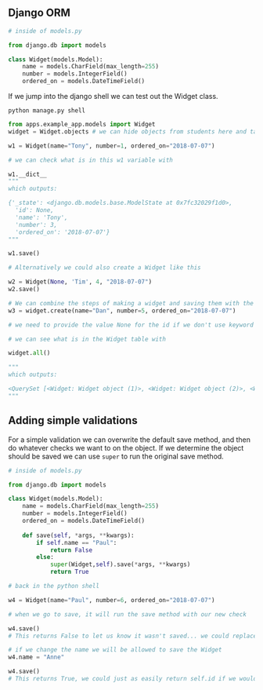 ## Django ORM

```python
# inside of models.py

from django.db import models

class Widget(models.Model):
    name = models.CharField(max_length=255)
    number = models.IntegerField()
    ordered_on = models.DateTimeField()
```

If we jump into the django shell we can test out the Widget class.

```shell
python manage.py shell
```

```python
from apps.example_app.models import Widget
widget = Widget.objects # we can hide objects from students here and talk about what it does in a later (optional) section

w1 = Widget(name="Tony", number=1, ordered_on="2018-07-07")

# we can check what is in this w1 variable with

w1.__dict__
"""
which outputs:

{'_state': <django.db.models.base.ModelState at 0x7fc32029f1d0>,
  'id': None,
  'name': 'Tony',
  'number': 3,
  'ordered_on': '2018-07-07'}
"""

w1.save()

# Alternatively we could also create a Widget like this

w2 = Widget(None, 'Tim', 4, "2018-07-07")
w2.save()

# We can combine the steps of making a widget and saving them with the create method
w3 = widget.create(name="Dan", number=5, ordered_on="2018-07-07")

# we need to provide the value None for the id if we don't use keyword value pairs

# we can see what is in the Widget table with 

widget.all()

"""
which outputs:

<QuerySet [<Widget: Widget object (1)>, <Widget: Widget object (2)>, <Widget: Widget object (3)>]>
"""

```

## Adding simple validations

For a simple validation we can overwrite the default save method, and then do whatever checks we want to on the object. If we determine the object should be saved we can use ```super``` to run the original save method.

```python
# inside of models.py

from django.db import models

class Widget(models.Model):
    name = models.CharField(max_length=255)
    number = models.IntegerField()
    ordered_on = models.DateTimeField()
    
    def save(self, *args, **kwargs):
        if self.name == "Paul":
            return False
        else:
            super(Widget,self).save(*args, **kwargs)
            return True
```

```python
# back in the python shell

w4 = Widget(name="Paul", number=6, ordered_on="2018-07-07")

# when we go to save, it will run the save method with our new check

w4.save()
# This returns False to let us know it wasn't saved... we could replace this with a dictionary of errors if we like

# if we change the name we will be allowed to save the Widget
w4.name = "Anne"

w4.save()
# This returns True, we could just as easily return self.id if we would prefer to have that returned
```

